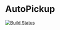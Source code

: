 # AutoPickup

[![Build Status](https://travis-ci.org/ThePhilderbeast/AutoPickup.svg?branch=master)](https://travis-ci.org/ThePhilderbeast/AutoPickup)
